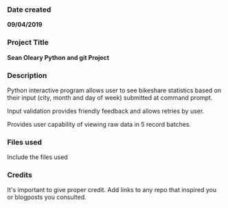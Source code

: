 ### Date created
**09/04/2019**

### Project Title
**Sean Oleary Python and git Project**

### Description
Python interactive program allows user to see bikeshare statistics based on their input (city, month and day of week) submitted at command prompt.

Input validation provides friendly feedback and allows retries by user.

Provides user capability of viewing raw data in 5 record batches.

### Files used
Include the files used

### Credits
It's important to give proper credit. Add links to any repo that inspired you or blogposts you consulted.
